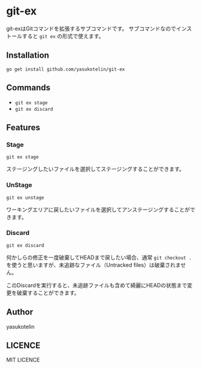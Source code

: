 # git-ex

git-exはGitコマンドを拡張するサブコマンドです。
サブコマンドなのでインストールすると `git ex` の形式で使えます。

## Installation

```
go get install github.com/yasukotelin/git-ex
```

## Commands

- `git ex stage`
- `git ex discard`

## Features

### Stage

```
git ex stage
```

ステージングしたいファイルを選択してステージングすることができます。

### UnStage

```
git ex unstage
```

ワーキングエリアに戻したいファイルを選択してアンステージングすることができます。

### Discard

```
git ex discard
```

何かしらの修正を一度破棄してHEADまで戻したい場合、通常 `git checkout .` を使うと思いますが、未追跡なファイル（Untracked files）は破棄されません。

このDiscardを実行すると、未追跡ファイルも含めて綺麗にHEADの状態まで変更を破棄することができます。

## Author

yasukotelin

## LICENCE

MIT LICENCE